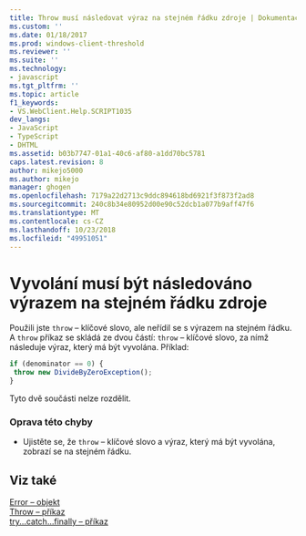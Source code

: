 ```yaml
---
title: Throw musí následovat výraz na stejném řádku zdroje | Dokumentace Microsoftu
ms.custom: ''
ms.date: 01/18/2017
ms.prod: windows-client-threshold
ms.reviewer: ''
ms.suite: ''
ms.technology:
- javascript
ms.tgt_pltfrm: ''
ms.topic: article
f1_keywords:
- VS.WebClient.Help.SCRIPT1035
dev_langs:
- JavaScript
- TypeScript
- DHTML
ms.assetid: b03b7747-01a1-40c6-af80-a1dd70bc5781
caps.latest.revision: 8
author: mikejo5000
ms.author: mikejo
manager: ghogen
ms.openlocfilehash: 7179a22d2713c9ddc894618bd6921f3f873f2ad8
ms.sourcegitcommit: 240c8b34e80952d00e90c52dcb1a077b9aff47f6
ms.translationtype: MT
ms.contentlocale: cs-CZ
ms.lasthandoff: 10/23/2018
ms.locfileid: "49951051"
---
```

# <a name="throw-must-be-followed-by-an-expression-on-the-same-source-line"></a>Vyvolání musí být následováno výrazem na stejném řádku zdroje
Použili jste `throw` – klíčové slovo, ale neřídil se s výrazem na stejném řádku. A `throw` příkaz se skládá ze dvou částí: `throw` – klíčové slovo, za nímž následuje výraz, který má být vyvolána. Příklad:  
  
```JavaScript  
if (denominator == 0) {  
 throw new DivideByZeroException();  
}  
```  
  
 Tyto dvě součásti nelze rozdělit.  
  
### <a name="to-correct-this-error"></a>Oprava této chyby  
  
-   Ujistěte se, že `throw` – klíčové slovo a výraz, který má být vyvolána, zobrazí se na stejném řádku.  
  
## <a name="see-also"></a>Viz také  
 [Error – objekt](../../javascript/reference/error-object-javascript.md)   
 [Throw – příkaz](../../javascript/reference/throw-statement-javascript.md)   
 [try...catch...finally – příkaz](../../javascript/reference/try-dot-dot-dot-catch-dot-dot-dot-finally-statement-javascript.md)